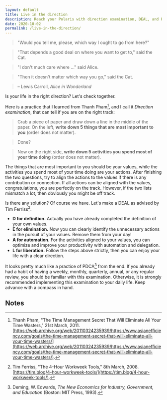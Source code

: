 ```yaml
---
layout: default
title: Live in the direction
description: Reach your Polaris with direction examination, DEAL, and PDCA as the compass in hand.
date: 2020-10-02
permalink: /live-in-the-direction/
---
```


> "Would you tell me, please, which way I ought to go from here?"

> "That depends a good deal on where you want to get to," said the Cat.

> "I don't much care where ..." said Alice.

> "Then it doesn't matter which way you go," said the Cat.

> – Lewis Carroll, *Alice in Wonderland*

Is your life in the right direction? Let's check together.

Here is a practice that I learned from Thanh Pham[^1], and I call it *Direction examination*, that can tell if you are on the right track:

> Grab a piece of paper and draw down a line in the middle of the paper. On the left, **write down 5 things that are most important to you** (order does not matter).

> Done?

> Now on the right side, **write down 5 activities you spend most of your time doing** (order does not matter).

The things that are most important to you should be your values, while the activities you spend most of your time doing are your actions. After finishing the two questions, try to align the actions to the values if there is any contribution or connection. If all actions can be aligned with the values, congratulations, you are perfectly on the track. However, if the two lists mismatch a lot, then obviously you might be off track.

Is there any solution? Of course we have. Let's make a DEAL as advised by Tim Ferriss[^2].
- **D for definition.** Actually you have already completed the definition of your own values.
- **E for elimination.** Now you can clearly identify the unnecessary actions in the pursuit of your values. Remove them from your day!
- **A for automation.** For the activities aligned to your values, you can optimize and improve your productivity with automation and delegation.
- **L for liberation.** Follow the steps above strictly, then you can enjoy your life with a clear direction.

It looks pretty much like a practice of PDCA[^3] from the end. If you already had a habit of having a weekly, monthly, quarterly, annual, or any regular review, you should be familiar with this examination. Otherwise, it is strongly recommended implementing this examination to your daily life. Keep advance with a compass in hand.

## Notes
[^1]: Thanh Pham, "The Time Management Secret That Will Eliminate All Your Time Wasters," 21st March, 2011. [https://web.archive.org/web/20110324235939/https://www.asianefficiency.com/goals/the-time-management-secret-that-will-eliminate-all-your-time-wasters/](https://web.archive.org/web/20110324235939/https://www.asianefficiency.com/goals/the-time-management-secret-that-will-eliminate-all-your-time-wasters/).

[^2]: Tim Ferriss, "The 4-Hour Workweek Tools," 8th March, 2008. [https://tim.blog/4-hour-workweek-tools/](https://tim.blog/4-hour-workweek-tools/).

[^3]: Deming, W. Edwards, *The New Economics for Industry, Government, and Education* (Boston: MIT Press, 1993).
